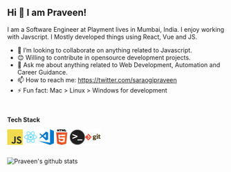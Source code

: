 ## Hi 👋 I am Praveen! 

I am a Software Engineer at Playment lives in Mumbai, India. I enjoy working with Javscript. I Mostly developed things using React, Vue and JS.

- 👯 I’m looking to collaborate on anything related to Javascript.
- 😊 Willing to contribute in opensource development projects.
- 💬 Ask me about anything related to Web Development, Automation and Career Guidance. 
- 📫 How to reach me: https://twitter.com/saraogipraveen
- ⚡ Fun fact: Mac > Linux > Windows for development 

<br/>

<b>Tech Stack</b>

<img align="left" width="36px" src="https://raw.githubusercontent.com/github/explore/80688e429a7d4ef2fca1e82350fe8e3517d3494d/topics/javascript/javascript.png" />
<img align="left" width="36px" src="https://raw.githubusercontent.com/github/explore/80688e429a7d4ef2fca1e82350fe8e3517d3494d/topics/react/react.png" />
<img align="left" alt="Visual Studio Code" width="36px" src="https://raw.githubusercontent.com/github/explore/80688e429a7d4ef2fca1e82350fe8e3517d3494d/topics/visual-studio-code/visual-studio-code.png" /> 
<img align="left" width="36px" src="https://raw.githubusercontent.com/github/explore/80688e429a7d4ef2fca1e82350fe8e3517d3494d/topics/html/html.png" />
<img align="left" width="36px" src="https://raw.githubusercontent.com/github/explore/80688e429a7d4ef2fca1e82350fe8e3517d3494d/topics/terminal/terminal.png" />
<img align="left" width="36px" src="https://raw.githubusercontent.com/github/explore/80688e429a7d4ef2fca1e82350fe8e3517d3494d/topics/git/git.png" /> 


<br>
<br/>
<br>


![Praveen's github stats](https://github-readme-stats.vercel.app/api?username=saraogipraveen&count_private=true&theme=cobalt&show_icons=true)
